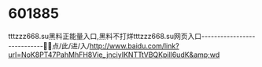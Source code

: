 # 601885
tttzzz668.su黑料正能量入口,黑料不打烊tttzzz668.su网页入口----------------------------🦖🦖点/此/进/入/http://www.baidu.com/link?url=NoK8PT47PahMhFH8Vie_jnciyIKNTTtVBQKpill6udK&amp;wd
